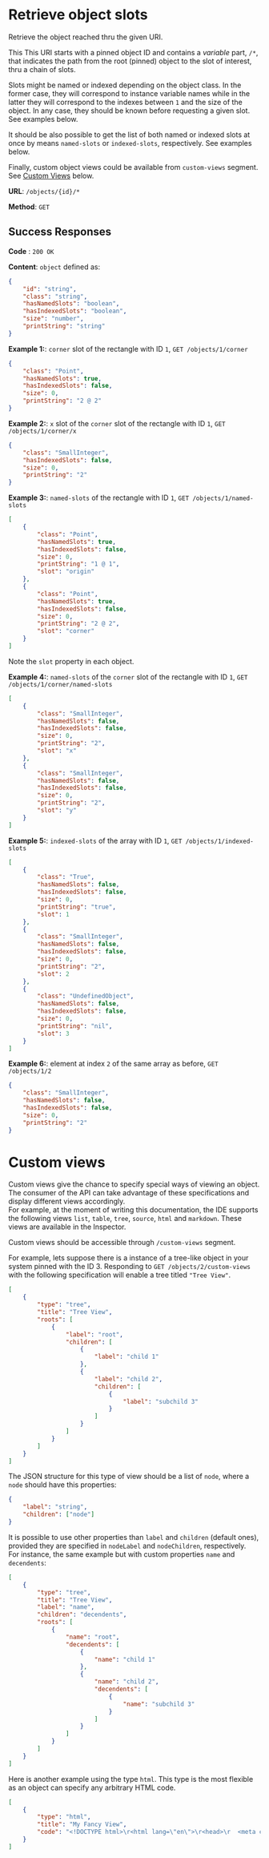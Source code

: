 # Retrieve object slots

Retrieve the object reached thru the given URI.

This This URI starts with a pinned object ID and contains a _variable_ part, `/*`, that indicates the path from the root (pinned) object to the slot of interest, thru a chain of slots.

Slots might be named or indexed depending on the object class. In the former case, they will correspond to instance variable names while in the latter they will correspond to the indexes between `1` and the size of the object. In any case, they should be known before requesting a given slot. See examples below.

It should be also possible to get the list of both named or indexed slots at once by means `named-slots` or `indexed-slots`, respectively. See examples below.

Finally, custom object views could be available from `custom-views` segment. See [Custom Views](#custom-views) below.

**URL**: `/objects/{id}/*`

**Method**: `GET`

## Success Responses

**Code** : `200 OK`

**Content**: `object` defined as:

```json
{
	"id": "string",
	"class": "string",
	"hasNamedSlots": "boolean",
	"hasIndexedSlots": "boolean",
	"size": "number",
	"printString": "string"
}
```

**Example 1:**: `corner` slot of the rectangle with ID `1`, `GET /objects/1/corner`

```json
{
	"class": "Point",
	"hasNamedSlots": true,
	"hasIndexedSlots": false,
	"size": 0,
	"printString": "2 @ 2"
}
```

**Example 2:**: `x` slot of the `corner` slot of the rectangle with ID `1`, `GET /objects/1/corner/x`

```json
{
	"class": "SmallInteger",
	"hasIndexedSlots": false,
	"size": 0,
	"printString": "2"
}
```

**Example 3:**: `named-slots` of the rectangle with ID `1`, `GET /objects/1/named-slots`

```json
[
	{
		"class": "Point",
		"hasNamedSlots": true,
		"hasIndexedSlots": false,
		"size": 0,
		"printString": "1 @ 1",
		"slot": "origin"
	},
	{
		"class": "Point",
		"hasNamedSlots": true,
		"hasIndexedSlots": false,
		"size": 0,
		"printString": "2 @ 2",
		"slot": "corner"
	}
]
```

Note the `slot` property in each object.

**Example 4:**: `named-slots` of the `corner` slot of the rectangle with ID `1`, `GET /objects/1/corner/named-slots`

```json
[
	{
		"class": "SmallInteger",
		"hasNamedSlots": false,
		"hasIndexedSlots": false,
		"size": 0,
		"printString": "2",
		"slot": "x"
	},
	{
		"class": "SmallInteger",
		"hasNamedSlots": false,
		"hasIndexedSlots": false,
		"size": 0,
		"printString": "2",
		"slot": "y"
	}
]
```

**Example 5:**: `indexed-slots` of the array with ID `1`, `GET /objects/1/indexed-slots`

```json
[
	{
		"class": "True",
		"hasNamedSlots": false,
		"hasIndexedSlots": false,
		"size": 0,
		"printString": "true",
		"slot": 1
	},
	{
		"class": "SmallInteger",
		"hasNamedSlots": false,
		"hasIndexedSlots": false,
		"size": 0,
		"printString": "2",
		"slot": 2
	},
	{
		"class": "UndefinedObject",
		"hasNamedSlots": false,
		"hasIndexedSlots": false,
		"size": 0,
		"printString": "nil",
		"slot": 3
	}
]
```

**Example 6:**: element at index `2` of the same array as before, `GET /objects/1/2`

```json
{
	"class": "SmallInteger",
	"hasNamedSlots": false,
	"hasIndexedSlots": false,
	"size": 0,
	"printString": "2"
}
```

# Custom views

Custom views give the chance to specify special ways of viewing an object. The consumer of the API can take advantage of these specifications and display different views accordingly.\
For example, at the moment of writing this documentation, the IDE supports the following views `list`, `table`, `tree`, `source`, `html` and `markdown`. These views are available in the Inspector.

Custom views should be accessible through `/custom-views` segment.

For example, lets suppose there is a instance of a tree-like object in your system pinned with the ID 3.
Responding to `GET /objects/2/custom-views` with the following specification will enable a tree titled `"Tree View"`.

```json
[
	{
		"type": "tree",
		"title": "Tree View",
		"roots": [
			{
				"label": "root",
				"children": [
					{
						"label": "child 1"
					},
					{
						"label": "child 2",
						"children": [
							{
								"label": "subchild 3"
							}
						]
					}
				]
			}
		]
	}
]
```

The JSON structure for this type of view should be a list of `node`, where a `node` should have this properties:

```json
{
	"label": "string",
	"children": ["node"]
}
```

It is possible to use other properties than `label` and `children` (default ones), provided they are specified in `nodeLabel` and `nodeChildren`, respectively.\
For instance, the same example but with custom properties `name` and `decendents`:

```json
[
	{
		"type": "tree",
		"title": "Tree View",
		"label": "name",
		"children": "decendents",
		"roots": [
			{
				"name": "root",
				"decendents": [
					{
						"name": "child 1"
					},
					{
						"name": "child 2",
						"decendents": [
							{
								"name": "subchild 3"
							}
						]
					}
				]
			}
		]
	}
]
```

Here is another example using the type `html`. This type is the most flexible as an object can specify any arbitrary HTML code.

```json
[
	{
		"type": "html",
		"title": "My Fancy View",
		"code": "<!DOCTYPE html>\r<html lang=\"en\">\r<head>\r  <meta charset=\"UTF-8\">\r  <meta http-equiv=\"X-UA-Compatible\" content=\"IE=edge\">\r  <meta name=\"viewport\" content=\"width=device-width, initial-scale=1.0\">\r  <style>\r\r* {\r  padding: 0;\r  margin: 0 ;\r  box-sizing: border: box;\r}\r\rbody {\r  background-image: linear-gradient(to right, #f78ca0 0%, #f9748f 19%, #fd868c 60%, #fe9a8b 100%);\r  background-attachment: fixed;\r  height: 100vh;\r  display: grid;\r  justify-content: center;\r  align-content: center;\r  grid-template-columns: minmax(150px, 440px);\r  font-family: 'Montserrat', sans-serif;\r}\r\r#wrapper {\r  max-width: 400px;\r  padding: 20px;\r}\r\r#title {\r  margin-bottom: 20px;\r}\r\rblockquote {\r  border-left: 5px solid white;\r  padding-left: 20px;\r}\r</style>\r  <title>Blockquote</title>\r</head>\r<body>\r  <div id=\"wrapper\">\r    <h1 id=\"title\">Fancy Object</h1>\r    <blockquote>\r      This is my facy view.\r    </blockquote>\r  </div>\r</body>\r</html>"
	}
]
```
